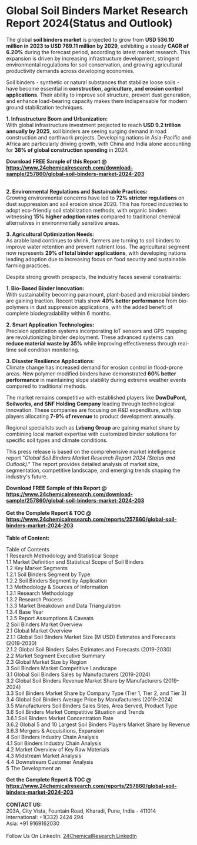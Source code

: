 <h1>Global Soil Binders Market Research Report 2024(Status and Outlook)</h1><p>The global <strong>soil binders market</strong> is projected to grow from <strong>USD 536.10 million in 2023 to USD 769.11 million by 2029</strong>, exhibiting a steady <strong>CAGR of 6.20%</strong> during the forecast period, according to latest market research. This expansion is driven by increasing infrastructure development, stringent environmental regulations for soil conservation, and growing agricultural productivity demands across developing economies.</p><p>Soil binders - synthetic or natural substances that stabilize loose soils - have become essential in <strong>construction, agriculture, and erosion control applications</strong>. Their ability to improve soil structure, prevent dust generation, and enhance load-bearing capacity makes them indispensable for modern ground stabilization techniques.</p><p><strong>1. Infrastructure Boom and Urbanization:</strong><br>
With global infrastructure investment projected to reach <strong>USD 9.2 trillion annually by 2025</strong>, soil binders are seeing surging demand in road construction and earthwork projects. Developing nations in Asia-Pacific and Africa are particularly driving growth, with China and India alone accounting for <strong>38% of global construction spending</strong> in 2024.</p><div><b>Download FREE Sample of this Report @ 
            <a href="https://www.24chemicalresearch.com/download-sample/257860/global-soil-binders-market-2024-203">
            https://www.24chemicalresearch.com/download-sample/257860/global-soil-binders-market-2024-203</a></b></div><br><p><strong>2. Environmental Regulations and Sustainable Practices:</strong><br>
Growing environmental concerns have led to <strong>72% stricter regulations</strong> on dust suppression and soil erosion since 2020. This has forced industries to adopt eco-friendly soil stabilization methods, with organic binders witnessing <strong>15% higher adoption rates</strong> compared to traditional chemical alternatives in environmentally sensitive areas.</p><p><strong>3. Agricultural Optimization Needs:</strong><br>
As arable land continues to shrink, farmers are turning to soil binders to improve water retention and prevent nutrient loss. The agricultural segment now represents <strong>29% of total binder applications</strong>, with developing nations leading adoption due to increasing focus on food security and sustainable farming practices.</p><p>Despite strong growth prospects, the industry faces several constraints:</p><p><strong>1. Bio-Based Binder Innovation:</strong><br>
With sustainability becoming paramount, plant-based and microbial binders are gaining traction. Recent trials show <strong>40% better performance</strong> from bio-polymers in dust suppression applications, with the added benefit of complete biodegradability within 6 months.</p><p><strong>2. Smart Application Technologies:</strong><br>
Precision application systems incorporating IoT sensors and GPS mapping are revolutionizing binder deployment. These advanced systems can <strong>reduce material waste by 35%</strong> while improving effectiveness through real-time soil condition monitoring.</p><p><strong>3. Disaster Resilience Applications:</strong><br>
Climate change has increased demand for erosion control in flood-prone areas. New polymer-modified binders have demonstrated <strong>60% better performance</strong> in maintaining slope stability during extreme weather events compared to traditional methods.</p><p>The market remains competitive with established players like <strong>DowDuPont, Soilworks, and SNF Holding Company</strong> leading through technological innovation. These companies are focusing on R&amp;D expenditure, with top players allocating <strong>7-9% of revenue</strong> to product development annually.</p><p>Regional specialists such as <strong>Lvbang Group</strong> are gaining market share by combining local market expertise with customized binder solutions for specific soil types and climate conditions.</p><p>This press release is based on the comprehensive market intelligence report "<em>Global Soil Binders Market Research Report 2024 (Status and Outlook)</em>." The report provides detailed analysis of market size, segmentation, competitive landscape, and emerging trends shaping the industry's future.</p><div><b>Download FREE Sample of this Report @ 
            <a href="https://www.24chemicalresearch.com/download-sample/257860/global-soil-binders-market-2024-203">
            https://www.24chemicalresearch.com/download-sample/257860/global-soil-binders-market-2024-203</a></b></div><br><div><b>Get the Complete Report & TOC @ 
            <a href="https://www.24chemicalresearch.com/reports/257860/global-soil-binders-market-2024-203">
            https://www.24chemicalresearch.com/reports/257860/global-soil-binders-market-2024-203</a></b></div><br>
            <b>Table of Content:</b><p>Table of Contents<br />
1 Research Methodology and Statistical Scope<br />
1.1 Market Definition and Statistical Scope of Soil Binders<br />
1.2 Key Market Segments<br />
1.2.1 Soil Binders Segment by Type<br />
1.2.2 Soil Binders Segment by Application<br />
1.3 Methodology & Sources of Information<br />
1.3.1 Research Methodology<br />
1.3.2 Research Process<br />
1.3.3 Market Breakdown and Data Triangulation<br />
1.3.4 Base Year<br />
1.3.5 Report Assumptions & Caveats<br />
2 Soil Binders Market Overview<br />
2.1 Global Market Overview<br />
2.1.1 Global Soil Binders Market Size (M USD) Estimates and Forecasts (2019-2030)<br />
2.1.2 Global Soil Binders Sales Estimates and Forecasts (2019-2030)<br />
2.2 Market Segment Executive Summary<br />
2.3 Global Market Size by Region<br />
3 Soil Binders Market Competitive Landscape<br />
3.1 Global Soil Binders Sales by Manufacturers (2019-2024)<br />
3.2 Global Soil Binders Revenue Market Share by Manufacturers (2019-2024)<br />
3.3 Soil Binders Market Share by Company Type (Tier 1, Tier 2, and Tier 3)<br />
3.4 Global Soil Binders Average Price by Manufacturers (2019-2024)<br />
3.5 Manufacturers Soil Binders Sales Sites, Area Served, Product Type<br />
3.6 Soil Binders Market Competitive Situation and Trends<br />
3.6.1 Soil Binders Market Concentration Rate<br />
3.6.2 Global 5 and 10 Largest Soil Binders Players Market Share by Revenue<br />
3.6.3 Mergers & Acquisitions, Expansion<br />
4 Soil Binders Industry Chain Analysis<br />
4.1 Soil Binders Industry Chain Analysis<br />
4.2 Market Overview of Key Raw Materials<br />
4.3 Midstream Market Analysis<br />
4.4 Downstream Customer Analysis<br />
5 The Development an</p><div><b>Get the Complete Report & TOC @ 
            <a href="https://www.24chemicalresearch.com/reports/257860/global-soil-binders-market-2024-203">
            https://www.24chemicalresearch.com/reports/257860/global-soil-binders-market-2024-203</a></b></div><br><b>CONTACT US:</b><br>
            203A, City Vista, Fountain Road, Kharadi, Pune, India - 411014<br>
            International: +1(332) 2424 294<br>
            Asia: +91 9169162030 <br><br>
            Follow Us On LinkedIn: <a href="https://www.linkedin.com/company/24chemicalresearch/">24ChemicalResearch LinkedIn</a>